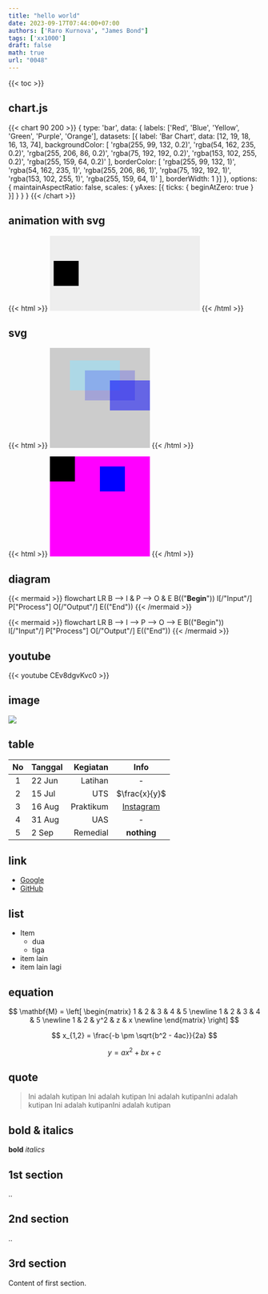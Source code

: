 ```yaml
---
title: "hello world"
date: 2023-09-17T07:44:00+07:00
authors: ['Raro Kurnova', "James Bond"]
tags: ['xx1000']
draft: false
math: true
url: "0048"
---
```

{{< toc >}}

## chart.js
{{< chart 90 200 >}} { type: 'bar', data: { labels: ['Red', 'Blue', 'Yellow', 'Green', 'Purple', 'Orange'], datasets: [{ label: 'Bar Chart', data: [12, 19, 18, 16, 13, 74], backgroundColor: [ 'rgba(255, 99, 132, 0.2)', 'rgba(54, 162, 235, 0.2)', 'rgba(255, 206, 86, 0.2)', 'rgba(75, 192, 192, 0.2)', 'rgba(153, 102, 255, 0.2)', 'rgba(255, 159, 64, 0.2)' ], borderColor: [ 'rgba(255, 99, 132, 1)', 'rgba(54, 162, 235, 1)', 'rgba(255, 206, 86, 1)', 'rgba(75, 192, 192, 1)', 'rgba(153, 102, 255, 1)', 'rgba(255, 159, 64, 1)' ], borderWidth: 1 }] }, options: { maintainAspectRatio: false, scales: { yAxes: [{ ticks: { beginAtZero: true } }] } } } {{< /chart >}}

## animation with svg
{{< html >}}
<svg style="background: #eee;">
  <rect x="0" y="50" width="50" height="50">
    <animate
      attributeName="x"
      from="0" to="300"
      begin="0s" dur="2s"
      repeatCount="indefinite" />
  </rect>
</svg>
{{< /html >}}


## svg
{{< html >}}
<svg style="background: #ccc;" width="200" height="200">
  <rect x="40" y="25" width="100" height="60"
  style="
    fill: lightblue;">
  </rect>
  <rect x="70" y="45" width="100" height="60"
  style="
    fill: blue;
    fill-opacity: 0.2;">
  </rect>
  <rect x="120" y="65" width="100" height="60"
  style="
    fill: blue;
    fill-opacity: 0.5;">
  </rect>
</svg>
{{< /html >}}


{{< html >}}
<svg style="background: magenta;" width="200" height="200">
  <rect width="50" height="50"></rect>
  <rect x="100" y="20" width="50" height="50" fill="blue"></rect>
</svg>
{{< /html >}}


## diagram
{{< mermaid >}}
flowchart LR
  B --> I & P --> O & E
  B(("<b>Begin</b>"))
  I[/"Input"/]
  P["Process"]
  O[/"Output"/]
  E(("End"))
{{< /mermaid >}}


{{< mermaid >}}
flowchart LR
  B --> I --> P --> O --> E
  B(("Begin"))
  I[/"Input"/]
  P["Process"]
  O[/"Output"/]
  E(("End"))
{{< /mermaid >}}


## youtube
{{< youtube CEv8dgvKvc0 >}}


## image
![](https://encrypted-tbn0.gstatic.com/images?q=tbn:ANd9GcSwkZVEQYXZON_NijxLgbMBAPWQ4XHIhpZusYzwX1M2Uky2vJJw8VTB3pb0vI257b6BDik&usqp=CAU)


## table
No | Tanggal | Kegiatan | Info
:-: | :- | -: | :-:
1 | 22 Jun | Latihan | -
2 | 15 Jul | UTS | $\frac{x}{y}$
3 | 16 Aug | Praktikum | [Instagram](https://www.instagram.com/)
4 | 31 Aug | UAS | -
5 | 2 Sep  | Remedial | **nothing**




## link
+ [Google](https://www.google.com/)
+ [GitHub](https://github.com)


## list
+ Item
  - dua
  - tiga
+ item lain
+ item lain lagi


## equation
$$
\mathbf{M} = 
\left[
\begin{matrix}
1 & 2 & 3 & 4 & 5 \newline
1 & 2 & 3 & 4 & 5 \newline
1 & 2 & y^2 & z & x \newline
\end{matrix}
\right]
$$


$$
x_{1,2} = \frac{-b \pm \sqrt{b^2 - 4ac}}{2a}
$$


$$\tag{23}
y = ax^2 + bx + c
$$


## quote

> Ini adalah kutipan Ini adalah kutipan Ini adalah kutipanIni adalah kutipan Ini adalah kutipanIni adalah kutipan

## bold & italics

**bold** _italics_



## 1st section
..

## 2nd section
..

## 3rd section
Content of first section.
